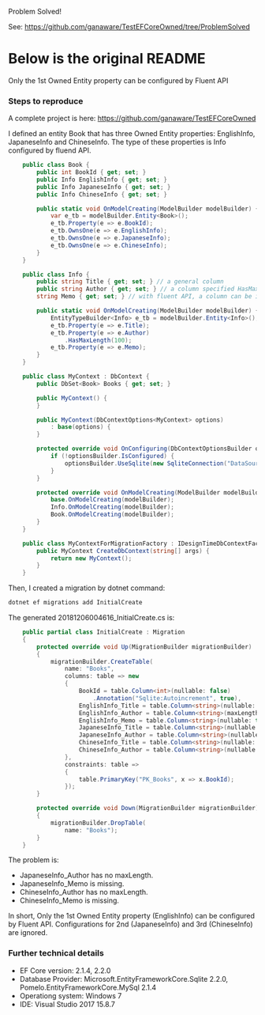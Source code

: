 Problem Solved!

See: https://github.com/ganaware/TestEFCoreOwned/tree/ProblemSolved

# Below is the original README

Only the 1st Owned Entity property can be configured by Fluent API

### Steps to reproduce

A complete project is here: https://github.com/ganaware/TestEFCoreOwned

I defined an entity Book that has three Owned Entity properties: EnglishInfo, JapaneseInfo and ChineseInfo.
The type of these properties is Info configured by fluend API.

```csharp
    public class Book {
        public int BookId { get; set; }
        public Info EnglishInfo { get; set; }
        public Info JapaneseInfo { get; set; }
        public Info ChineseInfo { get; set; }

        public static void OnModelCreating(ModelBuilder modelBuilder) {
            var e_tb = modelBuilder.Entity<Book>();
            e_tb.Property(e => e.BookId);
            e_tb.OwnsOne(e => e.EnglishInfo);
            e_tb.OwnsOne(e => e.JapaneseInfo);
            e_tb.OwnsOne(e => e.ChineseInfo);
        }
    }

    public class Info {
        public string Title { get; set; } // a general column
        public string Author { get; set; } // a column specified HasMaxLength() by fluent API
        string Memo { get; set; } // with fluent API, a column can be implemented by a private property

        public static void OnModelCreating(ModelBuilder modelBuilder) {
            EntityTypeBuilder<Info> e_tb = modelBuilder.Entity<Info>();
            e_tb.Property(e => e.Title);
            e_tb.Property(e => e.Author)
                .HasMaxLength(100);
            e_tb.Property(e => e.Memo);
        }
    }

    public class MyContext : DbContext {
        public DbSet<Book> Books { get; set; }

        public MyContext() {
        }

        public MyContext(DbContextOptions<MyContext> options)
            : base(options) {
        }

        protected override void OnConfiguring(DbContextOptionsBuilder optionsBuilder) {
            if (!optionsBuilder.IsConfigured) {
                optionsBuilder.UseSqlite(new SqliteConnection("DataSource=:memory:"));
            }
        }

        protected override void OnModelCreating(ModelBuilder modelBuilder) {
            base.OnModelCreating(modelBuilder);
            Info.OnModelCreating(modelBuilder);
            Book.OnModelCreating(modelBuilder);
        }
    }

    public class MyContextForMigrationFactory : IDesignTimeDbContextFactory<MyContext> {
        public MyContext CreateDbContext(string[] args) {
            return new MyContext();
        }
    }
```

Then, I created a migration by dotnet command:

```sh
dotnet ef migrations add InitialCreate
```

The generated 20181206004616_InitialCreate.cs is:

```csharp
    public partial class InitialCreate : Migration
    {
        protected override void Up(MigrationBuilder migrationBuilder)
        {
            migrationBuilder.CreateTable(
                name: "Books",
                columns: table => new
                {
                    BookId = table.Column<int>(nullable: false)
                        .Annotation("Sqlite:Autoincrement", true),
                    EnglishInfo_Title = table.Column<string>(nullable: true),
                    EnglishInfo_Author = table.Column<string>(maxLength: 100, nullable: true),
                    EnglishInfo_Memo = table.Column<string>(nullable: true),
                    JapaneseInfo_Title = table.Column<string>(nullable: true),
                    JapaneseInfo_Author = table.Column<string>(nullable: true),
                    ChineseInfo_Title = table.Column<string>(nullable: true),
                    ChineseInfo_Author = table.Column<string>(nullable: true)
                },
                constraints: table =>
                {
                    table.PrimaryKey("PK_Books", x => x.BookId);
                });
        }

        protected override void Down(MigrationBuilder migrationBuilder)
        {
            migrationBuilder.DropTable(
                name: "Books");
        }
    }
```

The problem is:

- JapaneseInfo_Author has no maxLength.
- JapaneseInfo_Memo is missing.
- ChineseInfo_Author has no maxLength.
- ChineseInfo_Memo is missing.

In short, Only the 1st Owned Entity property (EnglishInfo) can be configured by Fluent API.  Configurations for 2nd (JapaneseInfo) and 3rd (ChineseInfo) are ignored.

### Further technical details

- EF Core version: 2.1.4, 2.2.0
- Database Provider: Microsoft.EntityFrameworkCore.Sqlite 2.2.0,  Pomelo.EntityFrameworkCore.MySql 2.1.4
- Operationg system: Windows 7
- IDE: Visual Studio 2017 15.8.7
